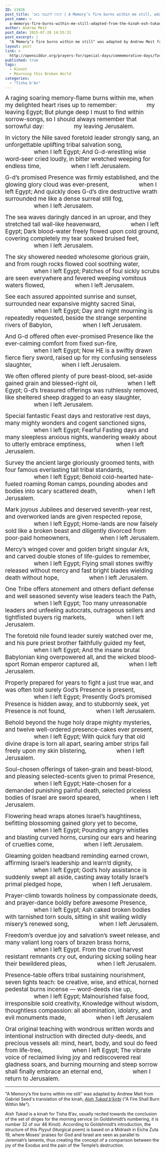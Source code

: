 ```yaml
---
ID: 11926
post_title: 'קינות לתשעה באב | A Memory’s fire burns within me still, adapted from &#8220;Esh Tukad b&#8217;kirbi&#8221; by Andrew Meit'
post_name: >
  a-memorys-fire-burns-within-me-still-adapted-from-the-kinah-esh-tukad-bkirbi-by-andrew-meit
author: Andrew Meit
post_date: 2015-07-28 14:55:31
post_excerpt: |
  "A Memory’s fire burns within me still" was adapted by Andrew Meit from Gabriel Seed's translation of the kinah, <em><a href="http://opensiddur.org/special-days/commemorative-days/fast-days/tisha-bav/esh-tukad-bkirbi-a-fire-shall-burn-within-me-translated-by-gabriel-seed/">Aish Tukad b'kirbi</a></em> ("A Fire Shall Burn Within Me").
layout: post
link: >
  http://opensiddur.org/prayers-for/special-days/commemorative-days/fast-days/tisha-bav/a-memorys-fire-burns-within-me-still-adapted-from-the-kinah-esh-tukad-bkirbi-by-andrew-meit/
published: true
tags:
  - Kinnot
  - Mourning this Broken World
categories:
  - "Tisha b'Av"
---
```

<span style="font-size: 14pt;">A raging soaring memory-flame burns within me,</span>
<span style="font-size: 14pt;"> when my delighted heart rises up to remember:</span>
<span style="padding-left: 5em; font-size: 14pt;"> my leaving Egypt;</span>
<span style="font-size: 14pt;"> But plunge deep I must to find within sorrow-songs,</span>
<span style="font-size: 14pt;"> so I should always remember that sorrowful day:</span>
<span style="padding-left: 5em; font-size: 14pt;"> my leaving Jerusalem.</span>

<span style="font-size: 14pt;">In victory the Nile saved foretold leader strongly sang,</span>
<span style="font-size: 14pt;"> an unforgettable uplifting tribal salvation song,</span>
<span style="padding-left: 5em; font-size: 14pt;"> when I left Egypt;</span>
<span style="font-size: 14pt;"> And G-d-wrestling wise word-seer cried loudly,</span>
<span style="font-size: 14pt;"> in bitter wretched weeping for endless time,</span>
<span style="padding-left: 5em; font-size: 14pt;"> when I left Jerusalem.</span>

<span style="font-size: 14pt;">G-d’s promised Presence was firmly established,</span>
<span style="font-size: 14pt;"> and the glowing glory cloud was ever-present,</span>
<span style="padding-left: 5em; font-size: 14pt;"> when I left Egypt;</span>
<span style="font-size: 14pt;"> And quickly does G-d’s dire destructive wrath</span>
<span style="font-size: 14pt;"> surrounded me like a dense surreal still fog,</span>
<span style="padding-left: 5em; font-size: 14pt;"> when I left Jerusalem.</span>

<span style="font-size: 14pt;">The sea waves daringly danced in an uproar,</span>
<span style="font-size: 14pt;"> and they stretched tall wall-like heavenward,</span>
<span style="padding-left: 5em; font-size: 14pt;"> when I left Egypt;</span>
<span style="font-size: 14pt;"> Dark blood-water freely flowed upon cold ground,</span>
<span style="font-size: 14pt;"> covering completely my tear soaked bruised feet,</span>
<span style="padding-left: 5em; font-size: 14pt;"> when I left Jerusalem.</span>

<span style="font-size: 14pt;">The sky showered needed wholesome glorious grain,</span>
<span style="font-size: 14pt;"> and from rough rocks flowed cool soothing water,</span>
<span style="padding-left: 5em; font-size: 14pt;"> when I left Egypt;</span>
<span style="font-size: 14pt;"> Patches of foul sickly scrubs are seen everywhere</span>
<span style="font-size: 14pt;"> and fevered weeping vomitous waters flowed,</span>
<span style="padding-left: 5em; font-size: 14pt;"> when I left Jerusalem.</span>

<span style="font-size: 14pt;">See each assured appointed sunrise and sunset,</span>
<span style="font-size: 14pt;"> surrounded near expansive mighty sacred Sinai,</span>
<span style="padding-left: 5em; font-size: 14pt;"> when I left Egypt;</span>
<span style="font-size: 14pt;"> Day and night mourning is repeatedly requested,</span>
<span style="font-size: 14pt;"> beside the strange serpentine rivers of Babylon,</span>
<span style="padding-left: 5em; font-size: 14pt;"> when I left Jerusalem.</span>

<span style="font-size: 14pt;">And G-d offered often ever-promised Presence</span>
<span style="font-size: 14pt;"> like the ever-calming comfort from fixed sun-fire,</span>
<span style="padding-left: 5em; font-size: 14pt;"> when I left Egypt;</span>
<span style="font-size: 14pt;"> Now HE is a swiftly drawn fierce fiery sword,</span>
<span style="font-size: 14pt;"> raised up for my confusing senseless slaughter,</span>
<span style="padding-left: 5em; font-size: 14pt;"> when I left Jerusalem.</span>

<span style="font-size: 14pt;">We often offered plenty of pure beast-blood,</span>
<span style="font-size: 14pt;"> set-aside gained grain and blessed-right oil,</span>
<span style="padding-left: 5em; font-size: 14pt;"> when I left Egypt;</span>
<span style="font-size: 14pt;"> G-d’s treasured offerings was ruthlessly removed,</span>
<span style="font-size: 14pt;"> like sheltered sheep dragged to an easy slaughter,</span>
<span style="padding-left: 5em; font-size: 14pt;"> when I left Jerusalem.</span>

<span style="font-size: 14pt;">Special fantastic Feast days and restorative rest days,</span>
<span style="font-size: 14pt;"> many mighty wonders and cogent sanctioned signs,</span>
<span style="padding-left: 5em; font-size: 14pt;"> when I left Egypt;</span>
<span style="font-size: 14pt;"> Fearful Fasting days and many sleepless anxious nights,</span>
<span style="font-size: 14pt;"> wandering weakly about to utterly embrace emptiness,</span>
<span style="padding-left: 5em; font-size: 14pt;"> when I left Jerusalem.</span>

<span style="font-size: 14pt;">Survey the ancient large gloriously groomed tents,</span>
<span style="font-size: 14pt;"> with four famous everlasting tall tribal standards,</span>
<span style="padding-left: 5em; font-size: 14pt;"> when I left Egypt;</span>
<span style="font-size: 14pt;"> Behold cold-hearted hate-fueled roaming Roman camps,</span>
<span style="font-size: 14pt;"> pounding abodes and bodies into scary scattered death,</span>
<span style="padding-left: 5em; font-size: 14pt;"> when I left Jerusalem.</span>

<span style="font-size: 14pt;">Mark joyous Jubilees and deserved seventh-year rest,</span>
<span style="font-size: 14pt;"> and overworked lands are given respected repose,</span>
<span style="padding-left: 5em; font-size: 14pt;"> when I left Egypt;</span>
<span style="font-size: 14pt;"> Home-lands are now falsely sold like a broken beast</span>
<span style="font-size: 14pt;"> and diligently divorced from poor-paid homeowners,</span>
<span style="padding-left: 5em; font-size: 14pt;"> when I left Jerusalem.</span>

<span style="font-size: 14pt;">Mercy’s winged cover and golden bright singular Ark,</span>
<span style="font-size: 14pt;"> and carved double stones of life-guides to remember,</span>
<span style="padding-left: 5em; font-size: 14pt;"> when I left Egypt;</span>
<span style="font-size: 14pt;"> Flying small stones swiftly released without mercy</span>
<span style="font-size: 14pt;"> and fast bright blades wielding death without hope,</span>
<span style="padding-left: 5em; font-size: 14pt;"> when I left Jerusalem.</span>

<span style="font-size: 14pt;">One Tribe offers atonement and others defiant defense</span>
<span style="font-size: 14pt;"> and well seasoned seventy wise leaders teach the Path,</span>
<span style="padding-left: 5em; font-size: 14pt;"> when I left Egypt;</span>
<span style="font-size: 14pt;"> Too many unreasonable leaders and unfeeling autocrats,</span>
<span style="font-size: 14pt;"> outrageous sellers and tightfisted buyers rig markets,</span>
<span style="padding-left: 5em; font-size: 14pt;"> when I left Jerusalem.</span>

<span style="font-size: 14pt;">The foretold nile found leader surely watched over me,</span>
<span style="font-size: 14pt;"> and his pure priest brother faithfully guided my feet,</span>
<span style="padding-left: 5em; font-size: 14pt;"> when I left Egypt;</span>
<span style="font-size: 14pt;"> And the insane brutal Babylonian king overpowered all,</span>
<span style="font-size: 14pt;"> and the wicked blood-sport Roman emperor captured all,</span>
<span style="padding-left: 5em; font-size: 14pt;"> when I left Jerusalem.</span>

<span style="font-size: 14pt;">Properly prepared for years to fight a just true war,</span>
<span style="font-size: 14pt;"> and was often told surely God’s Presence is present,</span>
<span style="padding-left: 5em; font-size: 14pt;"> when I left Egypt;
Presently God’s promised Presence is hidden away,
and to stubbornly seek, yet Presence is not found,
<span style="padding-left: 5em;">when I left Jerusalem.</span></span>

<span style="font-size: 14pt;">Behold beyond the huge holy drape mighty mysteries,</span>
<span style="font-size: 14pt;"> and twelve well-ordered presence-cakes ever present,</span>
<span style="padding-left: 5em; font-size: 14pt;"> when I left Egypt;</span>
<span style="font-size: 14pt;"> With quick fury that old divine drape is torn all apart,</span>
<span style="font-size: 14pt;"> searing amber strips fall freely upon my skin blistering,</span>
<span style="padding-left: 5em; font-size: 14pt;"> when I left Jerusalem.</span>

<span style="font-size: 14pt;">Soul-chosen offerings of taken-grain and beast-blood,</span>
<span style="font-size: 14pt;"> and pleasing selected-scents given to primal Presence,</span>
<span style="padding-left: 5em; font-size: 14pt;"> when I left Egypt;</span>
<span style="font-size: 14pt;"> Hate-chosen for a demanded punishing painful death,</span>
<span style="font-size: 14pt;"> selected priceless bodies of Israel are sword speared,</span>
<span style="padding-left: 5em; font-size: 14pt;"> when I left Jerusalem.</span>

<span style="font-size: 14pt;">Flowering head wraps atones Israel’s haughtiness,</span>
<span style="font-size: 14pt;"> befitting blossoming gained glory yet to become,</span>
<span style="padding-left: 5em; font-size: 14pt;"> when I left Egypt;</span>
<span style="font-size: 14pt;"> Pounding angry whistles and blasting curved horns,</span>
<span style="font-size: 14pt;"> cursing our ears and hearing of cruelties come,</span>
<span style="padding-left: 5em; font-size: 14pt;"> when I left Jerusalem.</span>

<span style="font-size: 14pt;">Gleaming golden headband reminding earned crown,</span>
<span style="font-size: 14pt;"> affirming Israel’s leadership and learn’d dignity,</span>
<span style="padding-left: 5em; font-size: 14pt;"> when I left Egypt;</span>
<span style="font-size: 14pt;"> God’s holy assistance is suddenly swept all aside,</span>
<span style="font-size: 14pt;"> casting away totally Israel’s primal pledged hope,</span>
<span style="padding-left: 5em; font-size: 14pt;"> when I left Jerusalem.</span>

<span style="font-size: 14pt;">Prayer-climb towards holiness by compassionate deeds,</span>
<span style="font-size: 14pt;"> and prayer-dance boldly before awesome Presence,</span>
<span style="padding-left: 5em; font-size: 14pt;"> when I left Egypt;</span>
<span style="font-size: 14pt;"> Ash caked broken bodies with tarnished torn souls,</span>
<span style="font-size: 14pt;"> sitting in shit wailing wildly misery’s renewed song,</span>
<span style="padding-left: 5em; font-size: 14pt;"> when I left Jerusalem.</span>

<span style="font-size: 14pt;">Freedom’s overdue joy and salvation’s sweet release,</span>
<span style="font-size: 14pt;"> and many valiant long roars of brazen brass horns,</span>
<span style="padding-left: 5em; font-size: 14pt;"> when I left Egypt.
From the cruel harvest resistant remnants cry out,
enduring sicking soiling hear their bewildered pleas,
<span style="padding-left: 5em;">when I left Jerusalem.</span></span>

<span style="font-size: 14pt;">Presence-table offers tribal sustaining nourishment,</span>
<span style="font-size: 14pt;"> seven lights teach: be creative, wise, and ethical,</span>
<span style="font-size: 14pt;"> horned pedestal burns incense — word-deeds rise up,</span>
<span style="padding-left: 5em; font-size: 14pt;"> when I left Egypt;</span>
<span style="font-size: 14pt;"> Malnourished false food, irresponsible sold creativity,</span>
<span style="font-size: 14pt;"> Knowledge without wisdom, thoughtless compassion:</span>
<span style="font-size: 14pt;"> all abomination, idolatry, and evil monuments made,</span>
<span style="padding-left: 5em; font-size: 14pt;"> when I left Jerusalem</span>

<span style="font-size: 14pt;">Oral original teaching with wondrous written words</span>
<span style="font-size: 14pt;"> and intentional instruction with directed duty-deeds,</span>
<span style="font-size: 14pt;"> and precious vessels all: mind, heart, body, and soul do feed from life-tree,</span>
<span style="padding-left: 5em; font-size: 14pt;"> when I left Egypt;</span>
<span style="font-size: 14pt;"> The vibrate voice of reclaimed living joy and rediscovered real gladness soars,</span>
<span style="font-size: 14pt;"> and burning mourning and steep sorrow shall finally embrace an eternal end,</span>
<span style="padding-left: 5em; font-size: 14pt;"> when I return to Jerusalem.</span>

<hr />

"A Memory’s fire burns within me still" was adapted by Andrew Meit from Gabriel Seed's translation of the kinah, <em><a href="http://opensiddur.org/special-days/commemorative-days/fast-days/tisha-bav/esh-tukad-bkirbi-a-fire-shall-burn-within-me-translated-by-gabriel-seed/">Aish Tukad b'kirbi</a></em> ("A Fire Shall Burn Within Me").

<em>Aish Tukad</em> is a kinah for Tisha B’av, usually recited towards the conclusion of the set of dirges for the morning service (in Goldshmidt’s numbering, it is number 32 of our 46 Kinot). According to Goldshmidt’s introduction, the structure of this <em>Piyyut</em> (liturgical poem) is based on a Midrash in Eicha Zuta 19, where Moses’ praises for God and Israel are seen as parallel to Jeremiah’s laments, thus creating the concept of a comparison between the joy of the Exodus and the pain of the Temple’s destruction.